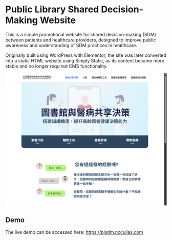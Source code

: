 # Public Library Shared Decision-Making Website
This is a simple promotional website for shared decision-making (SDM) between patients and healthcare providers, designed to improve public awareness and understanding of SDM practices in healthcare.

Originally built using WordPress with Elementor, the site was later converted into a static HTML website using Simply Static, as its content became more stable and no longer required CMS functionality.

![image](demo.png)

## Demo
The live demo can be accessed here: https://plsdm.ncculias.com